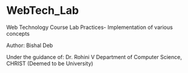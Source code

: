 # WebTech_Lab
Web Technology Course Lab Practices- Implementation of various concepts

Author:
Bishal Deb

Under the guidance of:
Dr. Rohini V
Department of Computer Science,
CHRIST (Deemed to be University)
